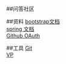 ##问答社区

##资料
[bootstrap文档](https://v3.bootcss.com/components/#navbar)  
[spring 文档](https://spring.io/guides)  
[Github OAuth](https://docs.github.com/en/developers/apps/building-oauth-apps)

##工具
[Git](https://git-scm.com/download)  
[VP](https://ww.visual-paragigm.com)
